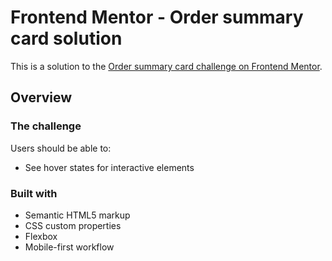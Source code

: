 # Frontend Mentor - Order summary card solution

This is a solution to the [Order summary card challenge on Frontend Mentor](https://www.frontendmentor.io/challenges/order-summary-component-QlPmajDUj).

## Overview

### The challenge

Users should be able to:

- See hover states for interactive elements


### Built with

- Semantic HTML5 markup
- CSS custom properties
- Flexbox
- Mobile-first workflow

